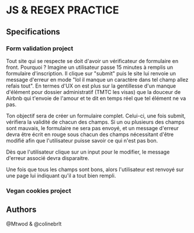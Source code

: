 # JS & REGEX PRACTICE

## Specifications

### Form validation project 

Tout site qui se respecte se doit d'avoir un vérificateur de formulaire en front. Pourquoi ? Imagine un utilisateur passe 15 minutes à remplis un formulaire d'inscription. Il clique sur "submit" puis le site lui renvoie un message d'erreur en mode "lol il manque un caractère dans tel champ allez refais tout". En termes d'UX on est plus sur la gentillesse d'un manque d'élément pour dossier administratif (TMTC les visas) que la douceur de Airbnb qui t'envoie de l'amour et te dit en temps réel que tel élément ne va pas.

Ton objectif sera de créer un formulaire complet. Celui-ci, une fois submit, vérifiera la validité de chacun des champs. Si un ou plusieurs des champs sont mauvais, le formulaire ne sera pas envoyé, et un message d'erreur devra être écrit en rouge sous chacun des champs nécessitant d'être modifié afin que l'utilisateur puisse savoir ce qui n'est pas bon.

Dès que l'utilisateur clique sur un input pour le modifier, le message d'erreur associé devra disparaitre.

Une fois que tous les champs sont bons, alors l'utilisateur est renvoyé sur une page lui indiquant qu'il a tout bien rempli.

### Vegan cookies project 




## Authors

@Mtwod & @colinebrlt